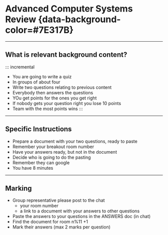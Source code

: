 # Advanced Computer Systems Review {data-background-color=#7E317B}

---

## What is relevant background content?

::: incremental

- You are going to write a quiz
- In groups of about four
- Write two questions relating to previous content
- Everybody then answers the questions
- YOu get points for the ones you get right
- If nobody gets your question right you lose 10 points
- Team with the most points wins
:::
---
    
## Specific Instructions

- Prepare a document with your two questions, ready to paste
- Remember your breakout room number
- Have your answers ready, but not in the document
- Decide who is going to do the pasting
- Remember they can google
- You have 8 minutes

---

## Marking

- Group representative please post to the chat
  - your room number
  - a link to a document with your answers to other questions
- Paste the answers to your questions in the ANSWERS doc (in chat)
- Find the document for room n%11 +1
- Mark their answers (max 2 marks per question)


